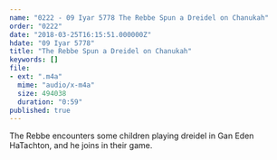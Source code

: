 ```yaml
---
name: "0222 - 09 Iyar 5778 The Rebbe Spun a Dreidel on Chanukah"
order: "0222"
date: "2018-03-25T16:15:51.000000Z"
hdate: "09 Iyar 5778"
title: "The Rebbe Spun a Dreidel on Chanukah"
keywords: []
file:
- ext: ".m4a"
  mime: "audio/x-m4a"
  size: 494038
  duration: "0:59"
published: true
---
```

The Rebbe encounters some children playing dreidel in Gan Eden HaTachton, and he joins in their game.

